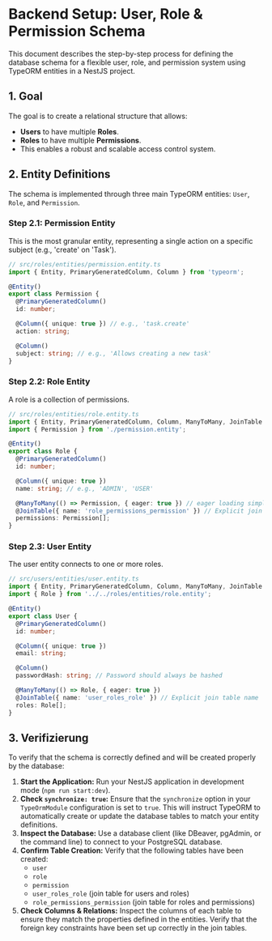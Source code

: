 # Backend Setup: User, Role & Permission Schema

This document describes the step-by-step process for defining the database schema for a flexible user, role, and permission system using TypeORM entities in a NestJS project.

## 1. Goal

The goal is to create a relational structure that allows:
-   **Users** to have multiple **Roles**.
-   **Roles** to have multiple **Permissions**.
-   This enables a robust and scalable access control system.

## 2. Entity Definitions

The schema is implemented through three main TypeORM entities: `User`, `Role`, and `Permission`.

### Step 2.1: Permission Entity
This is the most granular entity, representing a single action on a specific subject (e.g., 'create' on 'Task').

```typescript
// src/roles/entities/permission.entity.ts
import { Entity, PrimaryGeneratedColumn, Column } from 'typeorm';

@Entity()
export class Permission {
  @PrimaryGeneratedColumn()
  id: number;

  @Column({ unique: true }) // e.g., 'task.create'
  action: string; 

  @Column()
  subject: string; // e.g., 'Allows creating a new task'
}
```

### Step 2.2: Role Entity
A role is a collection of permissions.

```typescript
// src/roles/entities/role.entity.ts
import { Entity, PrimaryGeneratedColumn, Column, ManyToMany, JoinTable } from 'typeorm';
import { Permission } from './permission.entity';

@Entity()
export class Role {
  @PrimaryGeneratedColumn()
  id: number;

  @Column({ unique: true })
  name: string; // e.g., 'ADMIN', 'USER'

  @ManyToMany(() => Permission, { eager: true }) // eager loading simplifies permission checks
  @JoinTable({ name: 'role_permissions_permission' }) // Explicit join table name
  permissions: Permission[];
}
```

### Step 2.3: User Entity
The user entity connects to one or more roles.

```typescript
// src/users/entities/user.entity.ts
import { Entity, PrimaryGeneratedColumn, Column, ManyToMany, JoinTable } from 'typeorm';
import { Role } from '../../roles/entities/role.entity';

@Entity()
export class User {
  @PrimaryGeneratedColumn()
  id: number;

  @Column({ unique: true })
  email: string;

  @Column()
  passwordHash: string; // Password should always be hashed

  @ManyToMany(() => Role, { eager: true })
  @JoinTable({ name: 'user_roles_role' }) // Explicit join table name
  roles: Role[];
}
```

## 3. Verifizierung

To verify that the schema is correctly defined and will be created properly by the database:
1.  **Start the Application:** Run your NestJS application in development mode (`npm run start:dev`).
2.  **Check `synchronize: true`:** Ensure that the `synchronize` option in your `TypeOrmModule` configuration is set to `true`. This will instruct TypeORM to automatically create or update the database tables to match your entity definitions.
3.  **Inspect the Database:** Use a database client (like DBeaver, pgAdmin, or the command line) to connect to your PostgreSQL database.
4.  **Confirm Table Creation:** Verify that the following tables have been created:
    -   `user`
    -   `role`
    -   `permission`
    -   `user_roles_role` (join table for users and roles)
    -   `role_permissions_permission` (join table for roles and permissions)
5.  **Check Columns & Relations:** Inspect the columns of each table to ensure they match the properties defined in the entities. Verify that the foreign key constraints have been set up correctly in the join tables.
